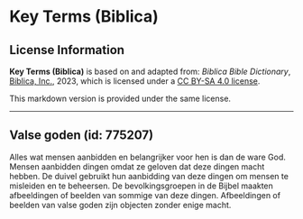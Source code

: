 # Key Terms (Biblica)

## License Information

**Key Terms (Biblica)** is based on and adapted from: _Biblica Bible Dictionary_, [Biblica, Inc.](https://www.biblica.com/), 2023, which is licensed under a [CC BY-SA 4.0 license](https://creativecommons.org/licenses/by-sa/4.0/legalcode.en).

This markdown version is provided under the same license.



--------------------------------

## Valse goden (id: 775207)

Alles wat mensen aanbidden en belangrijker voor hen is dan de ware God. Mensen aanbidden dingen omdat ze geloven dat deze dingen macht hebben. De duivel gebruikt hun aanbidding van deze dingen om mensen te misleiden en te beheersen. De bevolkingsgroepen in de Bijbel maakten afbeeldingen of beelden van sommige van deze dingen. Afbeeldingen of beelden van valse goden zijn objecten zonder enige macht.


